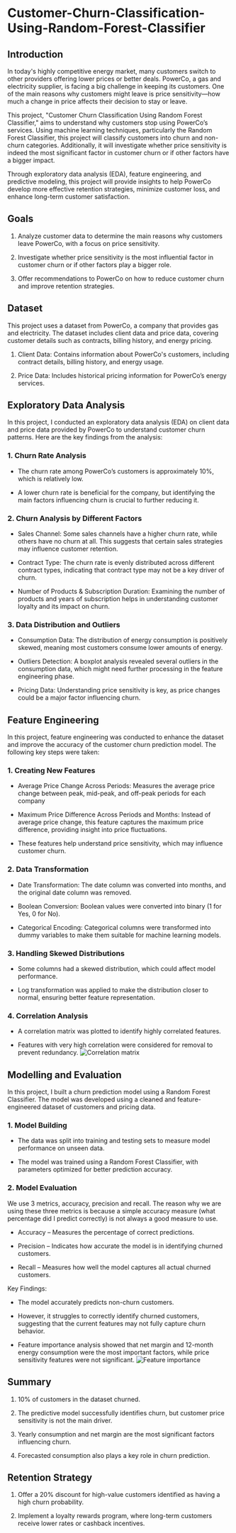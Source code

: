 # Customer-Churn-Classification-Using-Random-Forest-Classifier

## Introduction
In today's highly competitive energy market, many customers switch to other providers offering lower prices or better deals. PowerCo, a gas and electricity supplier, is facing a big challenge in keeping its customers. One of the main reasons why customers might leave is price sensitivity—how much a change in price affects their decision to stay or leave.

This project, "Customer Churn Classification Using Random Forest Classifier," aims to understand why customers stop using PowerCo’s services. Using machine learning techniques, particularly the Random Forest Classifier, this project will classify customers into churn and non-churn categories. Additionally, it will investigate whether price sensitivity is indeed the most significant factor in customer churn or if other factors have a bigger impact.

Through exploratory data analysis (EDA), feature engineering, and predictive modeling, this project will provide insights to help PowerCo develop more effective retention strategies, minimize customer loss, and enhance long-term customer satisfaction.

## Goals
1. Analyze customer data to determine the main reasons why customers leave PowerCo, with a focus on price sensitivity.

2. Investigate whether price sensitivity is the most influential factor in customer churn or if other factors play a bigger role.

3. Offer recommendations to PowerCo on how to reduce customer churn and improve retention strategies.

## Dataset
This project uses a dataset from PowerCo, a company that provides gas and electricity. The dataset includes client data and price data, covering customer details such as contracts, billing history, and energy pricing.

1. Client Data: Contains information about PowerCo's customers, including contract details, billing history, and energy usage.

2. Price Data: Includes historical pricing information for PowerCo’s energy services.

## Exploratory Data Analysis
In this project, I conducted an exploratory data analysis (EDA) on client data and price data provided by PowerCo to understand customer churn patterns. Here are the key findings from the analysis:

### 1. Churn Rate Analysis
- The churn rate among PowerCo’s customers is approximately 10%, which is relatively low.

- A lower churn rate is beneficial for the company, but identifying the main factors influencing churn is crucial to further reducing it.

### 2. Churn Analysis by Different Factors
- Sales Channel: Some sales channels have a higher churn rate, while others have no churn at all. This suggests that certain sales strategies may influence customer retention.

- Contract Type: The churn rate is evenly distributed across different contract types, indicating that contract type may not be a key driver of churn.

- Number of Products & Subscription Duration: Examining the number of products and years of subscription helps in understanding customer loyalty and its impact on churn.

### 3. Data Distribution and Outliers
- Consumption Data: The distribution of energy consumption is positively skewed, meaning most customers consume lower amounts of energy.

- Outliers Detection: A boxplot analysis revealed several outliers in the consumption data, which might need further processing in the feature engineering phase.

- Pricing Data: Understanding price sensitivity is key, as price changes could be a major factor influencing churn.

## Feature Engineering
In this project, feature engineering was conducted to enhance the dataset and improve the accuracy of the customer churn prediction model. The following key steps were taken:

### 1. Creating New Features
- Average Price Change Across Periods: Measures the average price change between peak, mid-peak, and off-peak periods for each company

- Maximum Price Difference Across Periods and Months: Instead of average price change, this feature captures the maximum price difference, providing insight into price fluctuations.

- These features help understand price sensitivity, which may influence customer churn.

### 2. Data Transformation
- Date Transformation: The date column was converted into months, and the original date column was removed.

- Boolean Conversion: Boolean values were converted into binary (1 for Yes, 0 for No).

- Categorical Encoding: Categorical columns were transformed into dummy variables to make them suitable for machine learning models.

### 3. Handling Skewed Distributions
- Some columns had a skewed distribution, which could affect model performance.

- Log transformation was applied to make the distribution closer to normal, ensuring better feature representation.

### 4. Correlation Analysis
- A correlation matrix was plotted to identify highly correlated features.

- Features with very high correlation were considered for removal to prevent redundancy.
![Correlation matrix](images/correlation.png)

## Modelling and Evaluation
In this project, I built a churn prediction model using a Random Forest Classifier. The model was developed using a cleaned and feature-engineered dataset of customers and pricing data.

### 1. Model Building
- The data was split into training and testing sets to measure model performance on unseen data.
  
- The model was trained using a Random Forest Classifier, with parameters optimized for better prediction accuracy.

### 2. Model Evaluation
We use 3 metrics, accuracy, precision and recall.
The reason why we are using these three metrics is because a simple accuracy measure (what percentage did I predict correctly) is not always a good measure to use.
- Accuracy – Measures the percentage of correct predictions.

- Precision – Indicates how accurate the model is in identifying churned customers.

- Recall – Measures how well the model captures all actual churned customers.

Key Findings:

- The model accurately predicts non-churn customers.

- However, it struggles to correctly identify churned customers, suggesting that the current features may not fully capture churn behavior.

- Feature importance analysis showed that net margin and 12-month energy consumption were the most important factors, while price sensitivity features were not significant.
![Feature importance](images/feature_importance.png)

## Summary
1. 10% of customers in the dataset churned.

2. The predictive model successfully identifies churn, but customer price sensitivity is not the main driver.

3. Yearly consumption and net margin are the most significant factors influencing churn.

4. Forecasted consumption also plays a key role in churn prediction.

## Retention Strategy
1. Offer a 20% discount for high-value customers identified as having a high churn probability.

2. Implement a loyalty rewards program, where long-term customers receive lower rates or cashback incentives.

